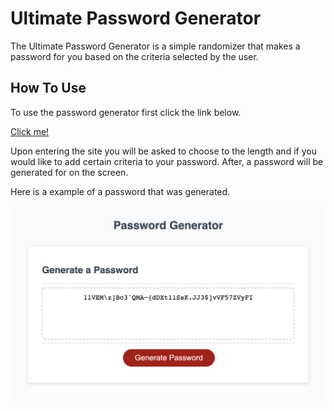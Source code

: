 # Ultimate Password Generator

The Ultimate Password Generator is a simple randomizer that makes a password for you based on the criteria selected by the user.

## How To Use

To use the password generator first click the link below.

[Click me!](https://e-albert.github.io/ultimate-password-generator/)

Upon entering the site you will be asked to choose to the length and if you would like to add certain criteria to your password. After, a password will be generated for on the screen.

Here is a example of a password that was generated.

![Screenshot of website](ScreenshotOfWebsite.png)
 
